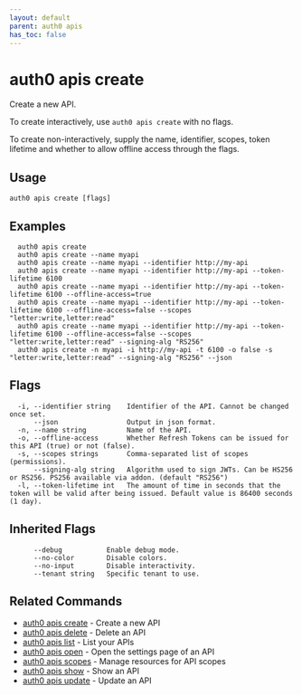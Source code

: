 ```yaml
---
layout: default
parent: auth0 apis
has_toc: false
---
```

# auth0 apis create

Create a new API.

To create interactively, use `auth0 apis create` with no flags.

To create non-interactively, supply the name, identifier, scopes, token lifetime and whether to allow offline access through the flags.

## Usage
```
auth0 apis create [flags]
```

## Examples

```
  auth0 apis create 
  auth0 apis create --name myapi
  auth0 apis create --name myapi --identifier http://my-api
  auth0 apis create --name myapi --identifier http://my-api --token-lifetime 6100
  auth0 apis create --name myapi --identifier http://my-api --token-lifetime 6100 --offline-access=true
  auth0 apis create --name myapi --identifier http://my-api --token-lifetime 6100 --offline-access=false --scopes "letter:write,letter:read"
  auth0 apis create --name myapi --identifier http://my-api --token-lifetime 6100 --offline-access=false --scopes "letter:write,letter:read" --signing-alg "RS256"
  auth0 apis create -n myapi -i http://my-api -t 6100 -o false -s "letter:write,letter:read" --signing-alg "RS256" --json
```


## Flags

```
  -i, --identifier string    Identifier of the API. Cannot be changed once set.
      --json                 Output in json format.
  -n, --name string          Name of the API.
  -o, --offline-access       Whether Refresh Tokens can be issued for this API (true) or not (false).
  -s, --scopes strings       Comma-separated list of scopes (permissions).
      --signing-alg string   Algorithm used to sign JWTs. Can be HS256 or RS256. PS256 available via addon. (default "RS256")
  -l, --token-lifetime int   The amount of time in seconds that the token will be valid after being issued. Default value is 86400 seconds (1 day).
```


## Inherited Flags

```
      --debug           Enable debug mode.
      --no-color        Disable colors.
      --no-input        Disable interactivity.
      --tenant string   Specific tenant to use.
```


## Related Commands

- [auth0 apis create](auth0_apis_create.md) - Create a new API
- [auth0 apis delete](auth0_apis_delete.md) - Delete an API
- [auth0 apis list](auth0_apis_list.md) - List your APIs
- [auth0 apis open](auth0_apis_open.md) - Open the settings page of an API
- [auth0 apis scopes](auth0_apis_scopes.md) - Manage resources for API scopes
- [auth0 apis show](auth0_apis_show.md) - Show an API
- [auth0 apis update](auth0_apis_update.md) - Update an API


